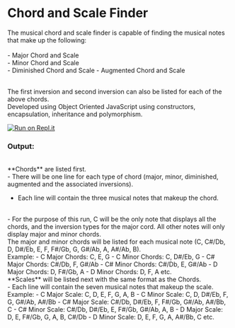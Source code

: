 # Chord and Scale Finder

The musical chord and scale finder is capable of finding the musical notes that make up the following:
<br/>   
    - Major Chord and Scale  
    - Minor Chord and Scale  
    - Diminished Chord and Scale 
    - Augmented Chord and Scale  
  <br/> 

 The first inversion and second inversion can also be listed for each of the above chords. 
 <br/>
 Developed using Object Oriented JavaScript using constructors, encapsulation, inheritance and polymorphism. 
<br/>

[![Run on Repl.it](https://repl.it/badge/github/bdtripp/chord_and_scale_finder)](https://repl.it/github/bdtripp/chord_and_scale_finder)
<br/>

### Output:
<br/>
**Chords** are listed first.
<br/>
-	There will be one line for each type of chord (major, minor, diminished, augmented and the associated inversions).

-	Each line will contain the three musical notes that makeup the chord.

<br/>
-	For the purpose of this run, C will be the only note that displays all the chords, and the inversion types for the major cord.  All other notes will only display major and minor chords.

<br/>
 The major and minor chords will be listed for each musical note (C, C#/Db, D, D#/Eb, E, F, F#/Gb, G, G#/Ab, A, A#/Ab, B). 
<br/>
 Example:
     - C  Major Chords:  C, E, G     
     - C  Minor Chords:  C, D#/Eb, G 
     - C# Major Chords:  C#/Db, F, G#/Ab     
     - C# Minor Chords:  C#/Db, E, G#/Ab 
     - D  Major Chords:  D, F#/Gb, A     
     - D  Minor Chords:  D, F, A 
       etc.
<br/>
**Scales** will be listed next with the same format as the Chords.
<br/>
-	Each line will contain the seven musical notes that makeup the scale.
<br/>
 Example:
      - C  Major Scale:  C, D, E, F, G, A, B 
      - C  Minor Scale:  C, D, D#/Eb, F, G, G#/Ab, A#/Bb 
      - C# Major Scale:  C#/Db, D#/Eb, F, F#/Gb, G#/Ab, A#/Bb, C 
      - C# Minor Scale:  C#/Db, D#/Eb, E, F#/Gb, G#/Ab, A, B    
      - D  Major Scale:  D, E, F#/Gb, G, A, B, C#/Db 
      - D  Minor Scale:  D, E, F, G, A, A#/Bb, C 
        etc.
<br/>